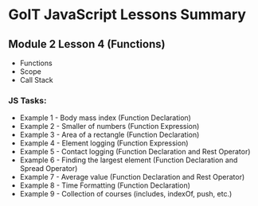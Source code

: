 # GoIT JavaScript Lessons Summary

## Module 2 Lesson 4 (Functions)

- Functions
- Scope
- Call Stack

### JS Tasks:

- Example 1 - Body mass index (Function Declaration)
- Example 2 - Smaller of numbers (Function Expression)
- Example 3 - Area of a rectangle (Function Declaration)
- Example 4 - Element logging (Function Expression)
- Example 5 - Contact logging (Function Declaration and Rest Operator)
- Example 6 - Finding the largest element (Function Declaration and Spread
  Operator)
- Example 7 - Average value (Function Declaration and Rest Operator)
- Example 8 - Time Formatting (Function Declaration)
- Example 9 - Collection of courses (includes, indexOf, push, etc.)
